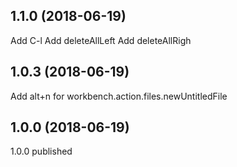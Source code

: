 ## 1.1.0 (2018-06-19)
Add C-l
Add deleteAllLeft
Add deleteAllRigh

## 1.0.3 (2018-06-19)
Add alt+n for workbench.action.files.newUntitledFile

## 1.0.0 (2018-06-19)
1.0.0 published
